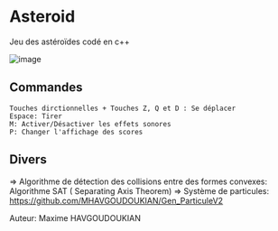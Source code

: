 # Asteroid

Jeu des astéroïdes codé en c++

![image](https://user-images.githubusercontent.com/61056605/116701306-0e18ed00-a9c8-11eb-8c7a-852e5bc0f3d5.png)

## Commandes
    Touches dirctionnelles + Touches Z, Q et D : Se déplacer
    Espace: Tirer
    M: Activer/Désactiver les effets sonores
    P: Changer l'affichage des scores

## Divers
   => Algorithme de détection des collisions entre des formes convexes: Algorithme SAT ( Separating Axis Theorem)
   => Système de particules: https://github.com/MHAVGOUDOUKIAN/Gen_ParticuleV2

Auteur: Maxime HAVGOUDOUKIAN
